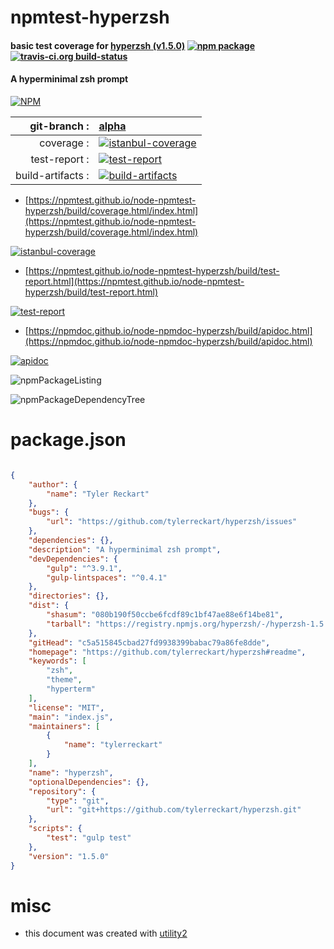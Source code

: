 # npmtest-hyperzsh

#### basic test coverage for  [hyperzsh (v1.5.0)](https://github.com/tylerreckart/hyperzsh#readme)  [![npm package](https://img.shields.io/npm/v/npmtest-hyperzsh.svg?style=flat-square)](https://www.npmjs.org/package/npmtest-hyperzsh) [![travis-ci.org build-status](https://api.travis-ci.org/npmtest/node-npmtest-hyperzsh.svg)](https://travis-ci.org/npmtest/node-npmtest-hyperzsh)

#### A hyperminimal zsh prompt

[![NPM](https://nodei.co/npm/hyperzsh.png?downloads=true&downloadRank=true&stars=true)](https://www.npmjs.com/package/hyperzsh)

| git-branch : | [alpha](https://github.com/npmtest/node-npmtest-hyperzsh/tree/alpha)|
|--:|:--|
| coverage : | [![istanbul-coverage](https://npmtest.github.io/node-npmtest-hyperzsh/build/coverage.badge.svg)](https://npmtest.github.io/node-npmtest-hyperzsh/build/coverage.html/index.html)|
| test-report : | [![test-report](https://npmtest.github.io/node-npmtest-hyperzsh/build/test-report.badge.svg)](https://npmtest.github.io/node-npmtest-hyperzsh/build/test-report.html)|
| build-artifacts : | [![build-artifacts](https://npmtest.github.io/node-npmtest-hyperzsh/glyphicons_144_folder_open.png)](https://github.com/npmtest/node-npmtest-hyperzsh/tree/gh-pages/build)|

- [https://npmtest.github.io/node-npmtest-hyperzsh/build/coverage.html/index.html](https://npmtest.github.io/node-npmtest-hyperzsh/build/coverage.html/index.html)

[![istanbul-coverage](https://npmtest.github.io/node-npmtest-hyperzsh/build/screenCapture.buildCi.browser.%252Ftmp%252Fbuild%252Fcoverage.lib.html.png)](https://npmtest.github.io/node-npmtest-hyperzsh/build/coverage.html/index.html)

- [https://npmtest.github.io/node-npmtest-hyperzsh/build/test-report.html](https://npmtest.github.io/node-npmtest-hyperzsh/build/test-report.html)

[![test-report](https://npmtest.github.io/node-npmtest-hyperzsh/build/screenCapture.buildCi.browser.%252Ftmp%252Fbuild%252Ftest-report.html.png)](https://npmtest.github.io/node-npmtest-hyperzsh/build/test-report.html)

- [https://npmdoc.github.io/node-npmdoc-hyperzsh/build/apidoc.html](https://npmdoc.github.io/node-npmdoc-hyperzsh/build/apidoc.html)

[![apidoc](https://npmdoc.github.io/node-npmdoc-hyperzsh/build/screenCapture.buildCi.browser.%252Ftmp%252Fbuild%252Fapidoc.html.png)](https://npmdoc.github.io/node-npmdoc-hyperzsh/build/apidoc.html)

![npmPackageListing](https://npmtest.github.io/node-npmtest-hyperzsh/build/screenCapture.npmPackageListing.svg)

![npmPackageDependencyTree](https://npmtest.github.io/node-npmtest-hyperzsh/build/screenCapture.npmPackageDependencyTree.svg)



# package.json

```json

{
    "author": {
        "name": "Tyler Reckart"
    },
    "bugs": {
        "url": "https://github.com/tylerreckart/hyperzsh/issues"
    },
    "dependencies": {},
    "description": "A hyperminimal zsh prompt",
    "devDependencies": {
        "gulp": "^3.9.1",
        "gulp-lintspaces": "^0.4.1"
    },
    "directories": {},
    "dist": {
        "shasum": "080b190f50ccbe6fcdf89c1bf47ae88e6f14be81",
        "tarball": "https://registry.npmjs.org/hyperzsh/-/hyperzsh-1.5.0.tgz"
    },
    "gitHead": "c5a515845cbad27fd9938399babac79a86fe8dde",
    "homepage": "https://github.com/tylerreckart/hyperzsh#readme",
    "keywords": [
        "zsh",
        "theme",
        "hyperterm"
    ],
    "license": "MIT",
    "main": "index.js",
    "maintainers": [
        {
            "name": "tylerreckart"
        }
    ],
    "name": "hyperzsh",
    "optionalDependencies": {},
    "repository": {
        "type": "git",
        "url": "git+https://github.com/tylerreckart/hyperzsh.git"
    },
    "scripts": {
        "test": "gulp test"
    },
    "version": "1.5.0"
}
```



# misc
- this document was created with [utility2](https://github.com/kaizhu256/node-utility2)
